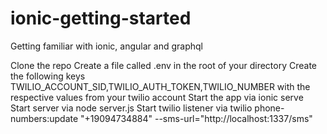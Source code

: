 # ionic-getting-started
Getting familiar with ionic, angular and graphql 

Clone the repo 
Create a file called .env in the root of your directory 
Create the following keys TWILIO_ACCOUNT_SID,TWILIO_AUTH_TOKEN,TWILIO_NUMBER with the respective values from your twilio account 
Start the app via ionic serve 
Start server via node server.js 
Start twilio listener via twilio phone-numbers:update "+19094734884" --sms-url="http://localhost:1337/sms" 
